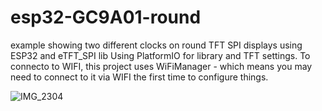 # esp32-GC9A01-round

example showing two different clocks on round TFT SPI displays using ESP32 and eTFT_SPI lib
Using PlatformIO for library and TFT settings.
To connecto to WIFI, this project uses WiFiManager - which means you may need to connect to it via WIFI the first time to configure things.

![IMG_2304](https://user-images.githubusercontent.com/7750/208321457-5206c8bf-f860-4d96-82de-4c69bd5c64a9.jpeg)

 
